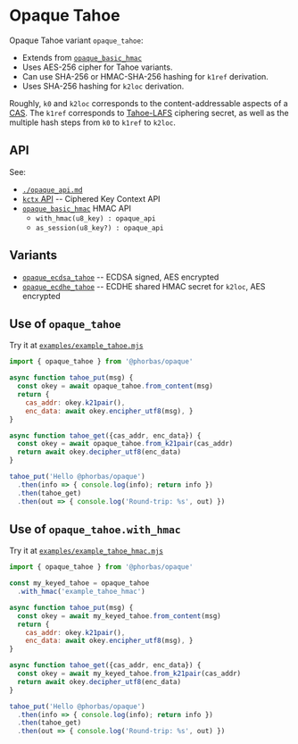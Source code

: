 # Opaque Tahoe

Opaque Tahoe variant `opaque_tahoe`:
- Extends from [`opaque_basic_hmac`](./opaque_basic.md)
- Uses AES-256 cipher for Tahoe variants.
- Can use SHA-256 or HMAC-SHA-256 hashing for `k1ref` derivation.
- Uses SHA-256 hashing for `k2loc` derivation.

Roughly, `k0` and `k2loc` corresponds to the content-addressable aspects of a [CAS][].
The `k1ref` corresponds to [Tahoe-LAFS][] ciphering secret, as well as the multiple hash steps from `k0` to `k1ref` to `k2loc`.

  [Tahoe-LAFS]: https://tahoe-lafs.readthedocs.io/en/tahoe-lafs-1.12.1/specifications/file-encoding.html
  [CAS]: https://en.wikipedia.org/wiki/Content-addressable_storage


## API

See:

- [`./opaque_api.md`](./opaque_api.md)
- [`kctx` API](./kctx_api.md) -- Ciphered Key Context API
- [`opaque_basic_hmac`](./opaque_basic.md) HMAC API
  - `with_hmac(u8_key) : opaque_api`
  - `as_session(u8_key?) : opaque_api`


## Variants

- [`opaque_ecdsa_tahoe`](./opaque_ecdsa.md) -- ECDSA signed, AES encrypted
- [`opaque_ecdhe_tahoe`](./opaque_ecdhe.md) -- ECDHE shared HMAC secret for `k2loc`, AES encrypted


## Use of `opaque_tahoe`

Try it at [`examples/example_tahoe.mjs`](../examples/example_tahoe.mjs)

```javascript
import { opaque_tahoe } from '@phorbas/opaque'

async function tahoe_put(msg) {
  const okey = await opaque_tahoe.from_content(msg)
  return {
    cas_addr: okey.k21pair(),
    enc_data: await okey.encipher_utf8(msg), }
}

async function tahoe_get({cas_addr, enc_data}) {
  const okey = await opaque_tahoe.from_k21pair(cas_addr)
  return await okey.decipher_utf8(enc_data)
}

tahoe_put('Hello @phorbas/opaque')
  .then(info => { console.log(info); return info })
  .then(tahoe_get)
  .then(out => { console.log('Round-trip: %s', out) })
```


## Use of `opaque_tahoe.with_hmac`

Try it at [`examples/example_tahoe_hmac.mjs`](../examples/example_tahoe_hmac.mjs)

```javascript
import { opaque_tahoe } from '@phorbas/opaque'

const my_keyed_tahoe = opaque_tahoe
  .with_hmac('example_tahoe_hmac')

async function tahoe_put(msg) {
  const okey = await my_keyed_tahoe.from_content(msg)
  return {
    cas_addr: okey.k21pair(),
    enc_data: await okey.encipher_utf8(msg), }
}

async function tahoe_get({cas_addr, enc_data}) {
  const okey = await my_keyed_tahoe.from_k21pair(cas_addr)
  return await okey.decipher_utf8(enc_data)
}

tahoe_put('Hello @phorbas/opaque')
  .then(info => { console.log(info); return info })
  .then(tahoe_get)
  .then(out => { console.log('Round-trip: %s', out) })
```
